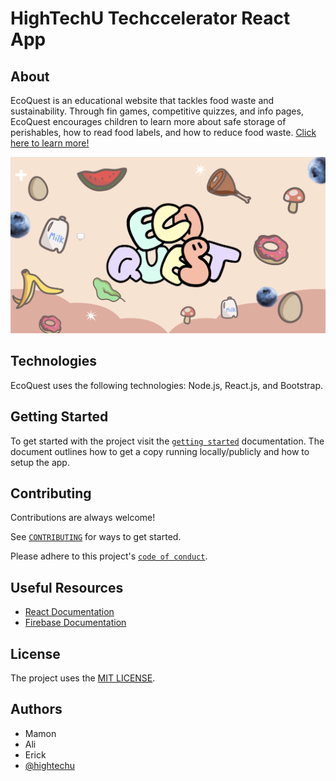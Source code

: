 # HighTechU Techccelerator React App

## About

<!-- You will want to modify the text below to include a short description of your app -->
<!-- You will want to modify the documentation link to your app's help page -->

EcoQuest is an educational website that tackles food waste and sustainability. Through fin games, competitive quizzes, and info pages, EcoQuest encourages children to learn more about safe storage of perishables, how to read food labels, and how to reduce food waste. [Click here to learn more!](https://docs.google.com/presentation/d/1s7sYGJTobEPnLxg2mBbwVDIHjKSCVZRR/edit?usp=drive_link&ouid=104317812811768941791&rtpof=true&sd=true)

![EcoQuest](docs/ecoquest.png)


## Technologies

EcoQuest uses the following technologies: Node.js, React.js, and Bootstrap.

## Getting Started

To get started with the project visit the [`getting started`](docs/GETTING_STARTED.md) documentation. The document outlines how to get a copy running locally/publicly and how to setup the app.

## Contributing

Contributions are always welcome!

See [`CONTRIBUTING`](.github/CONTRIBUTING.md) for ways to get started.

Please adhere to this project's [`code of conduct`](CODE_OF_CONDUCT.md).

## Useful Resources

* [React Documentation](https://react.dev/reference/react)
* [Firebase Documentation](https://firebase.google.com/docs?gad=1&gclid=Cj0KCQjwzdOlBhCNARIsAPMwjbzPQ-Agmh5XfsQcmfi5jzcgb5lp9x1lHb9xjZqGsFUmLq4MXlq2CqYaAnlIEALw_wcB&gclsrc=aw.ds)

## License

The project uses the [MIT LICENSE](https://choosealicense.com/licenses/mit/).

## Authors

<!-- You will want modify the authors list below to include all contributing team members. -->

- Mamon
- Ali
- Erick
- [@hightechu](https://github.com/hightechu)
